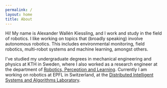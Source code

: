 ```yaml
---
permalink: /
layout: home
title: About
---
```


Hi! My name is Alexander Wallén Kiessling, and I work and study in the field of robotics. I like working on topics that (broadly speaking) involve autonomous robotics. This includes environmental monitoring, field robotics, multi-robot systems and machine learning, amongst others.

I've studied my undergraduate degrees in mechanical engineering and physics at KTH in Sweden, where I also worked as a research engineer at the department of [Robotics, Perception and Learning](https://www.kth.se/is/rpl). Currently I am working on robotics at EPFL in Switzerland, at the [Distributed Intelligent Systems and Algorithms Laboratory](https://www.epfl.ch/labs/disal/).




[gh-site]: https://pages.github.com/
[minima]: https://github.com/jekyll/minima/tree/2.5-stable
[jk]: https://jekyllrb.com/
[gh]: https://help.github.com/en/github/working-with-github-pages
[issue]: https://github.com/jsanz/gh-pages-minima-starter/issues/new/choose
[contact]: https://jorgesanz.net/contact/
